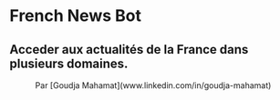 # French News Bot

## Acceder aux actualités de la  France dans plusieurs domaines.

 
<p align='center'>Par [Goudja Mahamat](www.linkedin.com/in/goudja-mahamat)</p>